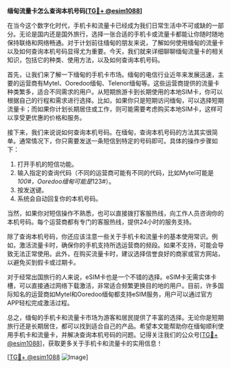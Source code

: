 **缅甸流量卡怎么查询本机号码[[TG💪+ @esim1088](https://t.me/s/esim1088)]**

在当今这个数字化时代，手机卡和流量卡已经成为我们日常生活中不可或缺的一部分。无论是国内还是国外旅行，选择一张合适的手机卡或流量卡都能让你随时随地保持联络和网络畅通。对于计划前往缅甸的朋友来说，了解如何使用缅甸的流量卡以及如何查询本机号码显得尤为重要。今天，我们就来详细聊聊缅甸流量卡的相关知识，包括它的种类、使用方法，以及如何查询本机号码。

首先，让我们来了解一下缅甸的手机卡市场。缅甸的电信行业近年来发展迅速，主要的运营商有Mytel、Ooredoo缅甸、Telenor缅甸等。这些运营商提供的流量卡种类繁多，适合不同需求的用户。从短期旅游卡到长期使用的本地SIM卡，你可以根据自己的行程和需求进行选择。比如，如果你只是短期访问缅甸，可以选择短期流量卡；而如果你计划长期居住或工作，则可能需要考虑购买本地SIM卡，这样可以享受更优惠的价格和服务。

接下来，我们来说说如何查询本机号码。在缅甸，查询本机号码的方法其实很简单。通常情况下，你只需要发送一条短信到特定的号码即可。具体的操作步骤如下：

1. 打开手机的短信功能。
2. 输入指定的查询代码（不同的运营商可能有不同的代码，比如Mytel可能是*100#，Ooredoo缅甸可能是*123#）。
3. 按发送键。
4. 系统会自动回复你的本机号码。

当然，如果你对短信操作不熟悉，也可以直接拨打客服热线，向工作人员咨询你的本机号码。每个运营商都有专门的客服热线，提供24小时的服务支持。

除了查询本机号码，你还应该注意一些关于手机卡和流量卡的基本使用常识。例如，激活流量卡时，确保你的手机支持所选运营商的频段。如果不支持，可能会导致无法正常使用。此外，在购买流量卡时，建议选择信誉良好的商家或官方网站，以避免买到假卡或过期卡。

对于经常出国旅行的人来说，eSIM卡也是一个不错的选择。eSIM卡无需实体卡槽，可以直接通过网络下载激活，非常适合频繁更换目的地的用户。目前，许多国际知名的运营商如Mytel和Ooredoo缅甸都支持eSIM服务，用户可以通过官方APP轻松完成激活过程。

总之，缅甸的手机卡和流量卡市场为游客和居民提供了丰富的选择。无论你是短期旅行还是长期居住，都可以找到适合自己的产品。希望本文能帮助你在缅甸顺利使用手机卡和流量卡，并解决查询本机号码的问题。记得关注我们的公众号[[TG💪+ @esim1088](https://t.me/s/esim1088)]，获取更多关于手机卡和流量卡的实用信息！

[[TG💪+ @esim1088](https://t.me/s/esim1088) ![Image](https://i.postimg.cc/4NQfJmqS/Snipaste-2025-05-13-00-14-12.png)]